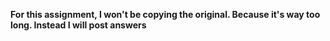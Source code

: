 **For this assignment, I won't be copying the original. Because it's way too long. Instead I will post answers**

